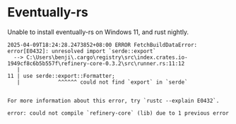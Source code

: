 # Eventually-rs
Unable to install eventually-rs on Windows 11, and rust nightly.

```nushell
2025-04-09T18:24:28.2473852+08:00 ERROR FetchBuildDataError: error[E0432]: unresolved import `serde::export`
  --> C:\Users\benji\.cargo\registry\src\index.crates.io-1949cf8c6b5b557f\refinery-core-0.3.2\src\runner.rs:11:12
   |
11 | use serde::export::Formatter;
   |            ^^^^^^ could not find `export` in `serde`


For more information about this error, try `rustc --explain E0432`.

error: could not compile `refinery-core` (lib) due to 1 previous error
```
